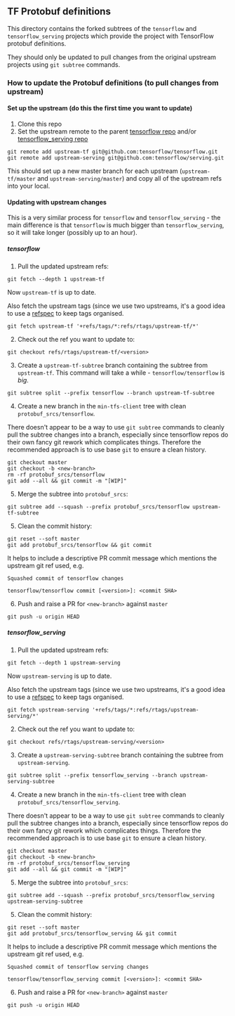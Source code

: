 ## TF Protobuf definitions

This directory contains the forked subtrees of the `tensorflow` and `tensorflow_serving` projects which provide the project with TensorFlow protobuf definitions.

They should only be updated to pull changes from the original upstream projects using `git subtree` commands.

### How to update the Protobuf definitions (to pull changes from upstream) 

#### Set up the upstream (do this the first time you want to update)
1. Clone this repo
2. Set the upstream remote to the parent [tensorflow repo](https://github.com/tensorflow/tensorflow) and/or [tensorflow_serving repo](https://github.com/tensorflow/serving)
```
git remote add upstream-tf git@github.com:tensorflow/tensorflow.git
git remote add upstream-serving git@github.com:tensorflow/serving.git
```
This should set up a new master branch for each upstream (`upstream-tf/master` and `upstream-serving/master`) and copy all of the upstream refs into your local. 

#### Updating with upstream changes
This is a very similar process for `tensorflow` and `tensorflow_serving` - the main difference is that `tensorflow` is much bigger than `tensorflow_serving`, so it will take longer (possibly up to an hour).

##### tensorflow
1. Pull the updated upstream refs:
```
git fetch --depth 1 upstream-tf
```
Now `upstream-tf` is up to date.

Also fetch the upstream tags (since we use two upstreams, it's a good idea to use a [refspec](https://stackoverflow.com/a/22120725) to keep tags organised.

```
git fetch upstream-tf '+refs/tags/*:refs/rtags/upstream-tf/*'
```

2. Check out the ref you want to update to:
```
git checkout refs/rtags/upstream-tf/<version>
```

3. Create a `upstream-tf-subtree` branch containing the subtree from `upstream-tf`. This command will take a while - `tensorflow/tensorflow` is _big_.
```
git subtree split --prefix tensorflow --branch upstream-tf-subtree
```

4. Create a new branch in the `min-tfs-client` tree with clean `protobuf_srcs/tensorflow`.

There doesn't appear to be a way to use `git subtree` commands to cleanly pull the subtree changes into a branch, especially since tensorflow repos do their own fancy git rework which complicates things. Therefore the recommended approach is to use base `git` to ensure a clean history.

```
git checkout master
git checkout -b <new-branch>
rm -rf protobuf_srcs/tensorflow
git add --all && git commit -m "[WIP]"
```

5. Merge the subtree into `protobuf_srcs`:
```
git subtree add --squash --prefix protobuf_srcs/tensorflow upstream-tf-subtree
```

5. Clean the commit history:
```
git reset --soft master
git add protobuf_srcs/tensorflow && git commit
```

It helps to include a descriptive PR commit message which mentions the upstream git ref used, e.g.
```
Squashed commit of tensorflow changes

tensorflow/tensorflow commit [<version>]: <commit SHA>
```

6. Push and raise a PR for `<new-branch>` against `master`
```
git push -u origin HEAD
```

##### tensorflow_serving
1. Pull the updated upstream refs:
```
git fetch --depth 1 upstream-serving
```
Now `upstream-serving` is up to date.

Also fetch the upstream tags (since we use two upstreams, it's a good idea to use a [refspec](https://stackoverflow.com/a/22120725) to keep tags organised.

```
git fetch upstream-serving '+refs/tags/*:refs/rtags/upstream-serving/*'
```

2. Check out the ref you want to update to:
```
git checkout refs/rtags/upstream-serving/<version>
```

3. Create a `upstream-serving-subtree` branch containing the subtree from `upstream-serving`.
```
git subtree split --prefix tensorflow_serving --branch upstream-serving-subtree
```

4. Create a new branch in the `min-tfs-client` tree with clean `protobuf_srcs/tensorflow_serving`.

There doesn't appear to be a way to use `git subtree` commands to cleanly pull the subtree changes into a branch, especially since tensorflow repos do their own fancy git rework which complicates things. Therefore the recommended approach is to use base `git` to ensure a clean history.

```
git checkout master
git checkout -b <new-branch>
rm -rf protobuf_srcs/tensorflow_serving
git add --all && git commit -m "[WIP]"
```

5. Merge the subtree into `protobuf_srcs`:
```
git subtree add --squash --prefix protobuf_srcs/tensorflow_serving upstream-serving-subtree
```

5. Clean the commit history:
```
git reset --soft master
git add protobuf_srcs/tensorflow_serving && git commit
```

It helps to include a descriptive PR commit message which mentions the upstream git ref used, e.g.
```
Squashed commit of tensorflow serving changes

tensorflow/tensorflow_serving commit [<version>]: <commit SHA>
```

6. Push and raise a PR for `<new-branch>` against `master`
```
git push -u origin HEAD
```

